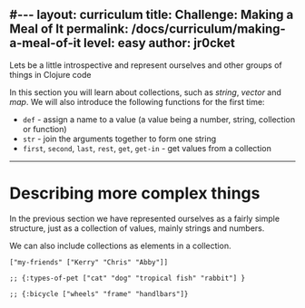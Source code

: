 #---
layout: curriculum
title: Challenge: Making a Meal of It
permalink: /docs/curriculum/making-a-meal-of-it
level: easy
author: jr0cket
---

Lets be a little introspective and represent ourselves and other groups of things in Clojure code

In this section you will learn about collections, such as _string_, _vector_ and _map_.  We will also introduce the following functions for the first time:

* `def` - assign a name to a value (a value being a number, string, collection or function)
* `str` - join the arguments together to form one string
* `first`, `second`, `last`, `rest`, `get`, `get-in` - get values from a collection

<hr />

# Describing more complex things

In the previous section we have represented ourselves as a fairly simple structure, just as a collection of values, mainly strings and numbers.

We can also include collections as elements in a collection.

~~~klipse
["my-friends" ["Kerry" "Chris" "Abby"]]

;; {:types-of-pet ["cat" "dog" "tropical fish" "rabbit"] }

;; {:bicycle ["wheels" "frame" "handlbars"]}
~~~
